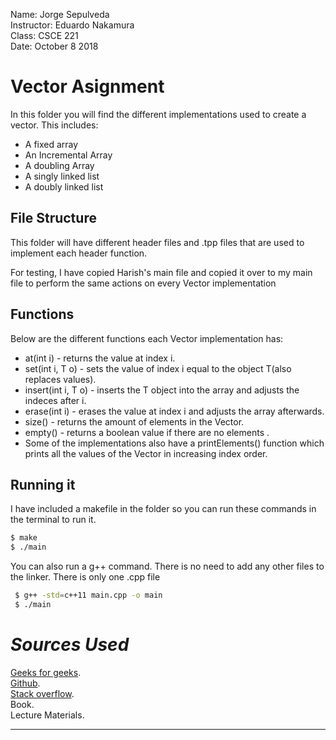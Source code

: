 Name: Jorge Sepulveda  
Instructor: Eduardo Nakamura  
Class: CSCE 221  
Date: October 8 2018  

# Vector Asignment

In this folder you will find the different implementations used to create a vector. This includes:
  - A fixed array  
  - An Incremental Array  
  - A doubling Array  
  - A singly linked list  
  - A doubly linked list  
## File Structure

This folder will have different header files and .tpp files that are used to implement each header function. 

For testing, I have copied Harish's main file and copied it over to my main file to perform the same actions on every Vector implementation

## Functions


Below are the different functions each Vector implementation has:

* at(int i) - returns the value at index i.
* set(int i, T o) - sets the value of index i equal to the object T(also replaces values). 
* insert(int i, T o) - inserts the T object into the array and adjusts the indeces after i.
* erase(int i) - erases the value at index i and adjusts the array afterwards.
* size() - returns the amount of elements in the Vector.
* empty() - returns a boolean value if there are no elements .
* Some of the implementations also have a printElements() function which prints all the values of the Vector in increasing 
index order.
 
## **Running it**

I have included a makefile in the folder so you can run these commands in the terminal to run it.

```sh
$ make
$ ./main
```

You can also run a g++ command. There is no need to add any other files to the linker. There is only one .cpp file

```sh
 $ g++ -std=c++11 main.cpp -o main  
 $ ./main  
```
# *Sources Used*

[Geeks for geeks].  
[Github].  
[Stack overflow].  
Book.  
Lecture Materials.  

----


[//]: # (These are reference links used in the body of this note and get stripped out when the markdown processor does its job. There is no need to format nicely because it shouldn't be seen. Thanks SO - http://stackoverflow.com/questions/4823468/store-comments-in-markdown-syntax)


   [Geeks for geeks]: <https://www.geeksforgeeks.org/initialize-a-vector-in-cpp-different-ways/>
   [stack overflow]: <https://stackpverflow.com>
   [Github]: <http://github.io>
